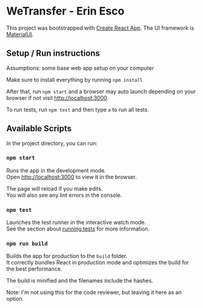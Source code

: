 # WeTransfer - Erin Esco
This project was bootstrapped with [Create React App](https://github.com/facebook/create-react-app). The UI framework is [MaterialUI](https://material-ui.com/).

## Setup / Run instructions
Assumptions: some base web app setup on your computer

Make sure to install everything by running
`npm install`

After that, run `npm start` and a browser may auto launch depending on your browser if not visit [http://localhost:3000](http://localhost:3000).

To run tests, run `npm test` and then type `a` to run all tests.

## Available Scripts

In the project directory, you can run:

### `npm start`

Runs the app in the development mode.\
Open [http://localhost:3000](http://localhost:3000) to view it in the browser.

The page will reload if you make edits.\
You will also see any lint errors in the console.

### `npm test`

Launches the test runner in the interactive watch mode.\
See the section about [running tests](https://facebook.github.io/create-react-app/docs/running-tests) for more information.

### `npm run build`

Builds the app for production to the `build` folder.\
It correctly bundles React in production mode and optimizes the build for the best performance.

The build is minified and the filenames include the hashes.

Note: I'm not using this for the code reviewer, but leaving it here as an option.